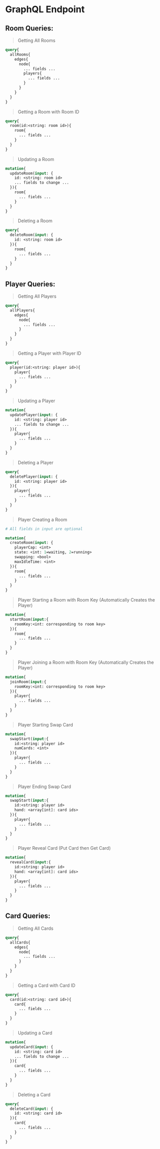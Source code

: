 # GraphQL Endpoint

## Room Queries:

> Getting All Rooms
```graphql
query{
  allRooms{
    edges{
      node{
        ... fields ...
        players{
          ... fields ...
        }
      }
    }
  }
}
```


> Getting a Room with Room ID
```graphql
query{
  room(id:<string: room id>){
    room{
      ... fields ...
    }
  }
}
```


> Updating a Room
```graphql
mutation{
  updateRoom(input: {
    id: <string: room id>
    ... fields to change ...
  }){
    room{
      ... fields ...
    }
  }
}
```


> Deleting a Room
```graphql
query{
  deleteRoom(input: {
    id: <string: room id>
  }){
    room{
      ... fields ...
    }
  }
}
```


## Player Queries:

> Getting All Players
```graphql
query{
  allPlayers{
    edges{
      node{
        ... fields ...
      }
    }
  }
}
```


> Getting a Player with Player ID
```graphql
query{
  player(id:<string: player id>){
    player{
      ... fields ...
    }
  }
}
```


> Updating a Player
```graphql
mutation{
  updatePlayer(input: {
    id: <string: player id>
    ... fields to change ...
  }){
    player{
      ... fields ...
    }
  }
}
```


> Deleting a Player
```graphql
query{
  deletePlayer(input: {
    id: <string: player id>
  }){
    player{
      ... fields ...
    }
  }
}
```


> Player Creating a Room
```graphql
# All fields in input are optional

mutation{
  createRoom(input: {
    playerCap: <int>
    state: <int: 1=waiting, 2=running>
    swapping: <bool>
    maxIdleTime: <int>
  }){
    room{
      ... fields ...
    }
  }
}
```


> Player Starting a Room with Room Key (Automatically Creates the Player)
```graphql
mutation{
  startRoom(input:{
    roomKey:<int: corresponding to room key>
  }){
    room{
      ... fields ...
    }
  }
}
```


> Player Joining a Room with Room Key (Automatically Creates the Player)
```graphql
mutation{
  joinRoom(input:{
    roomKey:<int: corresponding to room key>
  }){
    player{
      ... fields ...
    }
  }
}
```


> Player Starting Swap Card
```graphql
mutation{
  swapStart(input:{
    id:<string: player id>
    numCards: <int>
  }){
    player{
      ... fields ...
    }
  }
}
```


> Player Ending Swap Card
```graphql
mutation{
  swapStart(input:{
    id:<string: player id>
    hand: <array[int]: card ids>
  }){
    player{
      ... fields ...
    }
  }
}
```


> Player Reveal Card (Put Card then Get Card)
```graphql
mutation{
  revealCard(input:{
    id:<string: player id>
    hand: <array[int]: card ids>
  }){
    player{
      ... fields ...
    }
  }
}
```


## Card Queries:

> Getting All Cards
```graphql
query{
  allCards{
    edges{
      node{
        ... fields ...
      }
    }
  }
}
```


> Getting a Card with Card ID
```graphql
query{
  card(id:<string: card id>){
    card{
      ... fields ...
    }
  }
}
```


> Updating a Card
```graphql
mutation{
  updateCard(input: {
    id: <string: card id>
    ... fields to change ...
  }){
    card{
      ... fields ...
    }
  }
}
```


> Deleting a Card
```graphql
query{
  deleteCard(input: {
    id: <string: card id>
  }){
    card{
      ... fields ...
    }
  }
}
```
